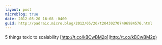 ```yaml
---
layout: post
microblog: true
date: 2012-05-20 16:08 -0400
guid: http://padraic.micro.blog/2012/05/20/t204302707496984576.html
---
```

5 things toxic to scalability [http://t.co/kBCwBM2p](http://t.co/kBCwBM2p)

